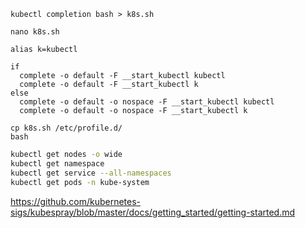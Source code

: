 ```
kubectl completion bash > k8s.sh
```
```
nano k8s.sh

alias k=kubectl

if
  complete -o default -F __start_kubectl kubectl
  complete -o default -F __start_kubectl k
else
  complete -o default -o nospace -F __start_kubectl kubectl
  complete -o default -o nospace -F __start_kubectl k
```
```
cp k8s.sh /etc/profile.d/
bash
```

```bash
kubectl get nodes -o wide
kubectl get namespace
kubectl get service --all-namespaces
kubectl get pods -n kube-system
```

https://github.com/kubernetes-sigs/kubespray/blob/master/docs/getting_started/getting-started.md
